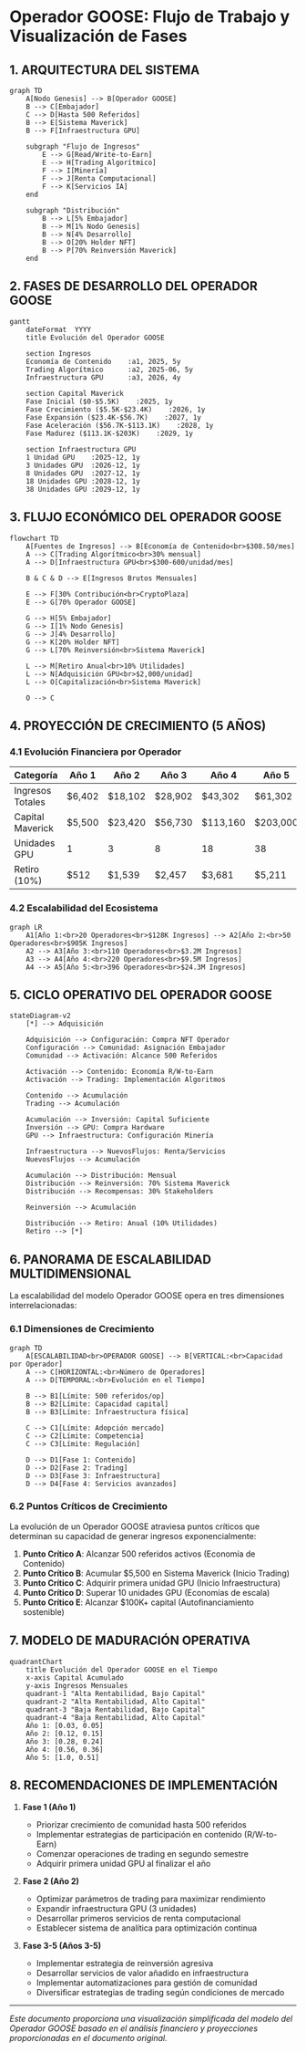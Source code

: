 # Operador GOOSE: Flujo de Trabajo y Visualización de Fases

## 1. ARQUITECTURA DEL SISTEMA

```mermaid
graph TD
    A[Nodo Genesis] --> B[Operador GOOSE]
    B --> C[Embajador]
    C --> D[Hasta 500 Referidos]
    B --> E[Sistema Maverick]
    B --> F[Infraestructura GPU]
    
    subgraph "Flujo de Ingresos"
        E --> G[Read/Write-to-Earn]
        E --> H[Trading Algorítmico]
        F --> I[Minería]
        F --> J[Renta Computacional]
        F --> K[Servicios IA]
    end
    
    subgraph "Distribución"
        B --> L[5% Embajador]
        B --> M[1% Nodo Genesis]
        B --> N[4% Desarrollo]
        B --> O[20% Holder NFT]
        B --> P[70% Reinversión Maverick]
    end
```

## 2. FASES DE DESARROLLO DEL OPERADOR GOOSE

```mermaid
gantt
    dateFormat  YYYY
    title Evolución del Operador GOOSE

    section Ingresos
    Economía de Contenido    :a1, 2025, 5y
    Trading Algorítmico      :a2, 2025-06, 5y
    Infraestructura GPU      :a3, 2026, 4y

    section Capital Maverick
    Fase Inicial ($0-$5.5K)    :2025, 1y
    Fase Crecimiento ($5.5K-$23.4K)    :2026, 1y
    Fase Expansión ($23.4K-$56.7K)    :2027, 1y
    Fase Aceleración ($56.7K-$113.1K)    :2028, 1y
    Fase Madurez ($113.1K-$203K)    :2029, 1y

    section Infraestructura GPU
    1 Unidad GPU    :2025-12, 1y
    3 Unidades GPU  :2026-12, 1y
    8 Unidades GPU  :2027-12, 1y
    18 Unidades GPU :2028-12, 1y
    38 Unidades GPU :2029-12, 1y
```

## 3. FLUJO ECONÓMICO DEL OPERADOR GOOSE

```mermaid
flowchart TD
    A[Fuentes de Ingresos] --> B[Economía de Contenido<br>$308.50/mes]
    A --> C[Trading Algorítmico<br>30% mensual]
    A --> D[Infraestructura GPU<br>$300-600/unidad/mes]
    
    B & C & D --> E[Ingresos Brutos Mensuales]
    
    E --> F[30% Contribución<br>CryptoPlaza]
    E --> G[70% Operador GOOSE]
    
    G --> H[5% Embajador]
    G --> I[1% Nodo Genesis]
    G --> J[4% Desarrollo]
    G --> K[20% Holder NFT]
    G --> L[70% Reinversión<br>Sistema Maverick]
    
    L --> M[Retiro Anual<br>10% Utilidades]
    L --> N[Adquisición GPU<br>$2,000/unidad]
    L --> O[Capitalización<br>Sistema Maverick]
    
    O --> C
```

## 4. PROYECCIÓN DE CRECIMIENTO (5 AÑOS)

### 4.1 Evolución Financiera por Operador

| Categoría | Año 1 | Año 2 | Año 3 | Año 4 | Año 5 |
|-----------|-------|-------|-------|-------|-------|
| Ingresos Totales | $6,402 | $18,102 | $28,902 | $43,302 | $61,302 |
| Capital Maverick | $5,500 | $23,420 | $56,730 | $113,160 | $203,000 |
| Unidades GPU | 1 | 3 | 8 | 18 | 38 |
| Retiro (10%) | $512 | $1,539 | $2,457 | $3,681 | $5,211 |

### 4.2 Escalabilidad del Ecosistema

```mermaid
graph LR
    A1[Año 1:<br>20 Operadores<br>$128K Ingresos] --> A2[Año 2:<br>50 Operadores<br>$905K Ingresos]
    A2 --> A3[Año 3:<br>110 Operadores<br>$3.2M Ingresos]
    A3 --> A4[Año 4:<br>220 Operadores<br>$9.5M Ingresos]
    A4 --> A5[Año 5:<br>396 Operadores<br>$24.3M Ingresos]
```

## 5. CICLO OPERATIVO DEL OPERADOR GOOSE

```mermaid
stateDiagram-v2
    [*] --> Adquisición
    
    Adquisición --> Configuración: Compra NFT Operador
    Configuración --> Comunidad: Asignación Embajador
    Comunidad --> Activación: Alcance 500 Referidos
    
    Activación --> Contenido: Economía R/W-to-Earn
    Activación --> Trading: Implementación Algoritmos
    
    Contenido --> Acumulación
    Trading --> Acumulación
    
    Acumulación --> Inversión: Capital Suficiente
    Inversión --> GPU: Compra Hardware
    GPU --> Infraestructura: Configuración Minería
    
    Infraestructura --> NuevosFlujos: Renta/Servicios
    NuevosFlujos --> Acumulación
    
    Acumulación --> Distribución: Mensual
    Distribución --> Reinversión: 70% Sistema Maverick
    Distribución --> Recompensas: 30% Stakeholders
    
    Reinversión --> Acumulación
    
    Distribución --> Retiro: Anual (10% Utilidades)
    Retiro --> [*]
```

## 6. PANORAMA DE ESCALABILIDAD MULTIDIMENSIONAL

La escalabilidad del modelo Operador GOOSE opera en tres dimensiones interrelacionadas:

### 6.1 Dimensiones de Crecimiento

```mermaid
graph TD
    A[ESCALABILIDAD<br>OPERADOR GOOSE] --> B[VERTICAL:<br>Capacidad por Operador]
    A --> C[HORIZONTAL:<br>Número de Operadores]
    A --> D[TEMPORAL:<br>Evolución en el Tiempo]
    
    B --> B1[Límite: 500 referidos/op]
    B --> B2[Límite: Capacidad capital]
    B --> B3[Límite: Infraestructura física]
    
    C --> C1[Límite: Adopción mercado]
    C --> C2[Límite: Competencia]
    C --> C3[Límite: Regulación]
    
    D --> D1[Fase 1: Contenido]
    D --> D2[Fase 2: Trading]
    D --> D3[Fase 3: Infraestructura]
    D --> D4[Fase 4: Servicios avanzados]
```

### 6.2 Puntos Críticos de Crecimiento

La evolución de un Operador GOOSE atraviesa puntos críticos que determinan su capacidad de generar ingresos exponencialmente:

1. **Punto Crítico A**: Alcanzar 500 referidos activos (Economía de Contenido)
2. **Punto Crítico B**: Acumular $5,500 en Sistema Maverick (Inicio Trading)
3. **Punto Crítico C**: Adquirir primera unidad GPU (Inicio Infraestructura)
4. **Punto Crítico D**: Superar 10 unidades GPU (Economías de escala)
5. **Punto Crítico E**: Alcanzar $100K+ capital (Autofinanciamiento sostenible)

## 7. MODELO DE MADURACIÓN OPERATIVA

```mermaid
quadrantChart
    title Evolución del Operador GOOSE en el Tiempo
    x-axis Capital Acumulado
    y-axis Ingresos Mensuales
    quadrant-1 "Alta Rentabilidad, Bajo Capital"
    quadrant-2 "Alta Rentabilidad, Alto Capital"
    quadrant-3 "Baja Rentabilidad, Bajo Capital"
    quadrant-4 "Baja Rentabilidad, Alto Capital"
    Año 1: [0.03, 0.05]
    Año 2: [0.12, 0.15]
    Año 3: [0.28, 0.24]
    Año 4: [0.56, 0.36]
    Año 5: [1.0, 0.51]
```

## 8. RECOMENDACIONES DE IMPLEMENTACIÓN

1. **Fase 1 (Año 1)**
   - Priorizar crecimiento de comunidad hasta 500 referidos
   - Implementar estrategias de participación en contenido (R/W-to-Earn)
   - Comenzar operaciones de trading en segundo semestre
   - Adquirir primera unidad GPU al finalizar el año

2. **Fase 2 (Año 2)**
   - Optimizar parámetros de trading para maximizar rendimiento
   - Expandir infraestructura GPU (3 unidades)
   - Desarrollar primeros servicios de renta computacional
   - Establecer sistema de analítica para optimización continua

3. **Fase 3-5 (Años 3-5)**
   - Implementar estrategia de reinversión agresiva
   - Desarrollar servicios de valor añadido en infraestructura
   - Implementar automatizaciones para gestión de comunidad
   - Diversificar estrategias de trading según condiciones de mercado

---

*Este documento proporciona una visualización simplificada del modelo del Operador GOOSE basado en el análisis financiero y proyecciones proporcionadas en el documento original.*
